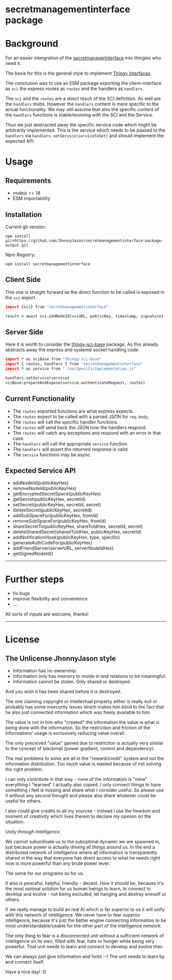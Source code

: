 # secretmanagementinterface package 

# Background
For an easier intergration of the [secretmanagerinterface](https://hackmd.io/EtJSEnxjTVOOvRJdWGJlYw?view) into thingies who need it.

The basis for this is the general style to implement [Thingy Interfaces](https://hackmd.io/SEDcVeUPTliQfjcgG7NT_g?view).

The conclusion was to use an ESM package exporting the client-interface as `sci`
the express routes as `routes` and the handlers as `handlers`.  

The `sci` and the `routes` are a direct result of the SCI definition.
As well are the `handlers` stubs. However the `handlers` content is more specific to the actual functionality. We may still assume that also the specific content of the `handlers` functions is stable/evolving with the SCI and the Service.

Thus we just abstracted away the specific service code which might be arbitrarily implemented. This is the service which needs to be passed to the `handlers` via `handlers.setService(serviceToSet)` and should implement the expected API.

# Usage
Requirements
------------
- nodejs >= 14
- ESM importability

Installation
------------
Current git version:
```
npm install git+https://github.com/JhonnyJason/secretmanagementinterface-package-output.git
```
Npm Registry:
```
npm install secretmanagementinterface
```


## Client Side
This one is straight forward as the direct function to be called is exposed in the `sci` export.

```coffee
import {sci} from "secretmanagementinterface"

result = await sci.addNodeId(sciURL, publicKey, timestamp, signature)

```

## Server Side
Here it is worth to consider the [thingy-sci-base](https://www.npmjs.com/package/thingy-sci-base) package. As this already abstracts away the express and systemd socket handling code.

```coffee
import * as sciBase from "thingy-sci-base"
import { routes, handlers } from "secretmanagementinterface"
import * as service from "./ourSpecificImplementation.js"

handlers.setService(service)
sciBase.prepareAndExpose(service.authenticateRequest, routes)

```

Current Functionality
---------------------
- The `routes` exported functions are what express expects.
- The `routes` expect to be called with a parsed JSON for `req.body`.
- The `routes` will call the specific handler functions.
- The `routes` will send back the JSON how the handlers respond.
- The `routes` will catch any exceptions and respond with an error in that case.
- The `handlers` will call the appropriate `service` function.
- The `handlers` will assert the returned response is valid.
- The `service` functions may be async.

## Expected Service API

- addNodeId(publicKeyHex)
- removeNodeId(publicKeyHex)
- getEncryptedSecretSpace(publicKeyHex)
- getSecret(publicKeyHex, secretId)
- setSecret(publicKeyHex, secretId, secret)
- deleteSecret(publicKeyHex, secretId)
- addSubSpaceFor(publicKeyHex, fromId)
- removeSubSpaceFor(publicKeyHex, fromId)
- shareSecretTo(publicKeyHex, shareToIdHex, secretId, secret)
- deleteSharedSecret(sharedToIdHex, publicKeyHex, secretId)
- addNotificationHook(publicKeyHex, type, specific)
- generateAuthCodeFor(publicKeyHex)
- addFriendServer(serverURL, serverNodeIdHex)
- getSignedNodeId()

---

# Further steps

- fix bugs
- improve flexibility and convenience
- ...


All sorts of inputs are welcome, thanks!

---

# License

## The Unlicense JhonnyJason style

- Information has no ownership.
- Information only has memory to reside in and relations to be meaningful.
- Information cannot be stolen. Only shared or destroyed.

And you wish it has been shared before it is destroyed.

The one claiming copyright or intellectual property either is really evil or probably has some insecurity issues which makes him blind to the fact that he also just connected information which was freely available to him.

The value is not in him who "created" the information the value is what is being done with the information.
So the restriction and friction of the informations' usage is exclusively reducing value overall.

The only preceived "value" gained due to restriction is actually very similar to the concept of blackmail (power gradient, control and dependency).

The real problems to solve are all in the "reward/credit" system and not the information distribution. Too much value is wasted because of not solving the right problem.

I can only contribute in that way - none of the information is "mine" everything I "learned" I actually also copied.
I only connect things to have something I feel is missing and share what I consider useful. So please use it without any second thought and please also share whatever could be useful for others. 

I also could give credits to all my sources - instead I use the freedom and moment of creativity which lives therein to declare my opinion on the situation. 

*Unity through Intelligence.*

We cannot subordinate us to the suboptimal dynamic we are spawned in, just because power is actually driving all things around us.
In the end a distributed network of intelligence where all information is transparently shared in the way that everyone has direct access to what he needs right now is more powerful than any brute power lever.

The same for our programs as for us.

It also is peaceful, helpful, friendly - decent. How it should be, because it's the most optimal solution for us human beings to learn, to connect to develop and evolve - not being excluded, let hanging and destroy oneself or others.

If we really manage to build an real AI which is far superior to us it will unify with this network of intelligence.
We never have to fear superior intelligence, because it's just the better engine connecting information to be most understandable/usable for the other part of the intelligence network.

The only thing to fear is a disconnected unit without a sufficient network of intelligence on its own, filled with fear, hate or hunger while being very powerful. That unit needs to learn and connect to develop and evolve then.

We can always just give information and hints :-) The unit needs to learn by and connect itself.

Have a nice day! :D